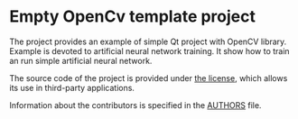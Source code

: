 # Empty OpenCv template project

The project provides an example of  simple Qt project with OpenCV library. 
Example is devoted to artificial neural network training. It show how to train an run simple artificial neural network.


The source code of the project is provided under
[the license](LICENSE.BSD-3-CLAUSE.md),
which allows its use in third-party applications.

Information about the contributors is specified in the [AUTHORS](AUTHORS.md) file.

 

